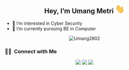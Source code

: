 <div align="center">
<h2> Hey, I’m Umang Metri <img src="https://github.com/ABSphreak/ABSphreak/blob/master/gifs/Hi.gif" width="30px"></h2>
</div>



- 👀 I’m interested in Cyber Security
- 🌱 I’m currently pursuing BE in Computer 


<p align="center"> <img src="https://github-readme-stats.vercel.app/api?username=Umang2802&show_icons=true&theme=tokyonight" alt="Umang2802" />


### 🤝🏻 &nbsp;Connect with Me

<p align="center">
<a href="https://linkedin.com/in/umang-metri-8b54b4194"><img src="https://img.shields.io/badge/-Umang%20Metri-0077B5?style=flat&logo=Linkedin&logoColor=white"/></a>
<a href="mailto:umangmetri@gmail.com"><img src="https://img.shields.io/badge/-umangmetri@gmail.com-D14836?style=flat&logo=Gmail&logoColor=white"/></a>
<a href="https://instagram.com/umang_2802"><img src="https://img.shields.io/badge/-@umang_2802-E4405F?style=flat&logo=Instagram&logoColor=white"/></a>
</p>
